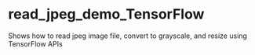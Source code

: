 # read_jpeg_demo_TensorFlow
Shows how to read jpeg image file, convert to grayscale, and resize using TensorFlow APIs
